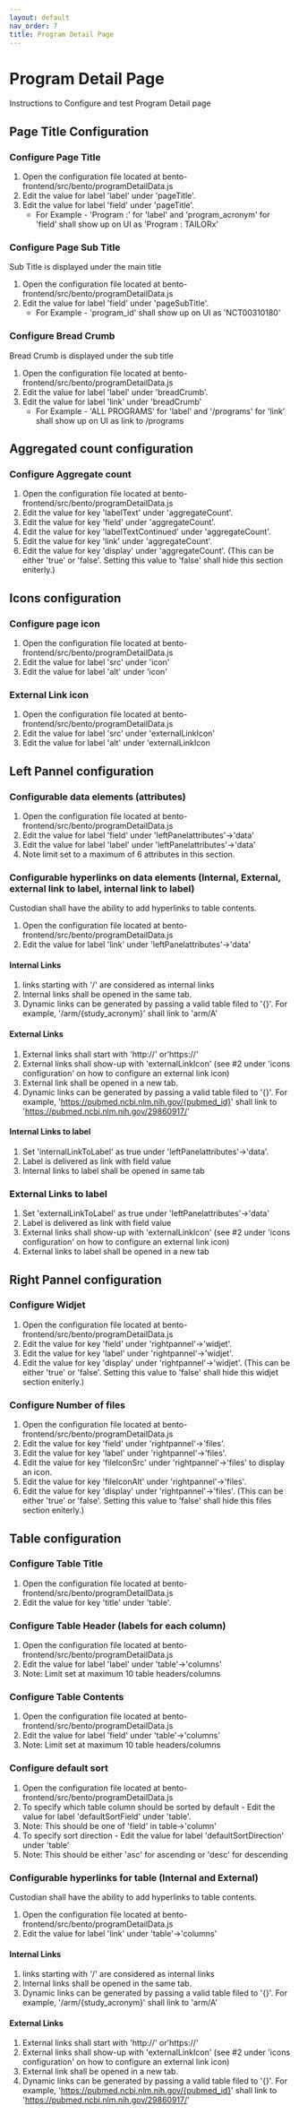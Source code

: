 ```yaml
---
layout: default
nav_order: 7
title: Program Detail Page
---
```


# Program Detail Page

Instructions to Configure and test Program Detail page

## Page Title Configuration

### Configure Page Title

1. Open the configuration file located at bento-frontend/src/bento/programDetailData.js
2. Edit the value for label 'label' under 'pageTitle'.
3. Edit the value for label 'field' under 'pageTitle'.
   * For Example - 'Program :' for 'label' and 'program_acronym' for 'field' shall show up on UI as 'Program : TAILORx'

### Configure Page Sub Title

Sub Title is displayed under the main title

1. Open the configuration file located at bento-frontend/src/bento/programDetailData.js
2. Edit the value for label 'field' under 'pageSubTitle'.
   * For Example - 'program_id' shall show up on UI as 'NCT00310180'

### Configure Bread Crumb

Bread Crumb is displayed under the sub title

1. Open the configuration file located at bento-frontend/src/bento/programDetailData.js
2. Edit the value for label 'label' under 'breadCrumb'.
3. Edit the value for label 'link' under 'breadCrumb'
   * For Example - 'ALL PROGRAMS' for 'label' and '/programs' for 'link' shall show up on UI as link to /programs
 

## Aggregated count configuration

### Configure Aggregate count

1. Open the configuration file located at bento-frontend/src/bento/programDetailData.js
2. Edit the value for key 'labelText' under 'aggregateCount'.
3. Edit the value for key 'field' under 'aggregateCount'.
4. Edit the value for key 'labelTextContinued' under 'aggregateCount'.
5. Edit the value for key 'link' under 'aggregateCount'.
6. Edit the value for key 'display' under 'aggregateCount'. (This can be either 'true' or 'false'. Setting this value to 'false' shall hide this section eniterly.)
 

## Icons configuration

### Configure page icon

1. Open the configuration file located at bento-frontend/src/bento/programDetailData.js
2. Edit the value for label 'src' under 'icon'
3. Edit the value for label 'alt' under 'icon'

### External Link icon

1. Open the configuration file located at bento-frontend/src/bento/programDetailData.js
2. Edit the value for label 'src' under 'externalLinkIcon'
3. Edit the value for label 'alt' under 'externalLinkIcon
 

## Left Pannel configuration

### Configurable data elements (attributes)

1. Open the configuration file located at bento-frontend/src/bento/programDetailData.js
2. Edit the value for label 'field' under 'leftPanelattributes'->'data'
3. Edit the value for label 'label' under 'leftPanelattributes'->'data'
4. Note limit set to a maximum of 6 attributes in this section.

### Configurable hyperlinks on data elements (Internal, External, external link to label, internal link to label)

Custodian shall have the ability to add hyperlinks to table contents.

1. Open the configuration file located at bento-frontend/src/bento/programDetailData.js
2. Edit the value for label 'link' under 'leftPanelattributes'->'data'

#### Internal Links
1. links starting with '/' are considered as internal links
2. Internal links shall be opened in the same tab.
3. Dynamic links can be generated by passing a valid table filed to '{}'. For example, '/arm/{study_acronym}' shall link to 'arm/A'

#### External Links
1. External links shall start with 'http://' or'https://'
2. External links shall show-up with 'externalLinkIcon' (see #2 under 'icons configuration' on how to configure an external link icon)
3. External link shall be opened in a new tab.
4. Dynamic links can be generated by passing a valid table filed to '{}'. For example, 'https://pubmed.ncbi.nlm.nih.gov/{pubmed_id}' shall link to 'https://pubmed.ncbi.nlm.nih.gov/29860917/'

#### Internal Links to label
1. Set 'internalLinkToLabel' as true under 'leftPanelattributes'->'data'.
2. Label is delivered as link with field value
3. Internal links to label shall be opened in same tab

### External Links to label
1. Set 'externalLinkToLabel' as true under 'leftPanelattributes'->'data'
2. Label is delivered as link with field value
3. External links shall show-up with 'externalLinkIcon' (see #2 under 'icons configuration' on how to configure an external link icon)
4. External links to label shall be opened in a new tab
 

## Right Pannel configuration

### Configure Widjet

1. Open the configuration file located at bento-frontend/src/bento/programDetailData.js
2. Edit the value for key 'field' under 'rightpannel'->'widjet'.
3. Edit the value for key 'label' under 'rightpannel'->'widjet'.
4. Edit the value for key 'display' under 'rightpannel'->'widjet'. (This can be either 'true' or 'false'. Setting this value to 'false' shall hide this widjet section eniterly.)

### Configure Number of files

1. Open the configuration file located at bento-frontend/src/bento/programDetailData.js
2. Edit the value for key 'field' under 'rightpannel'->'files'.
3. Edit the value for key 'label' under 'rightpannel'->'files'.
4. Edit the value for key 'fileIconSrc' under 'rightpannel'->'files' to display an icon.
5. Edit the value for key 'fileIconAlt' under 'rightpannel'->'files'.
6. Edit the value for key 'display' under 'rightpannel'->'files'. (This can be either 'true' or 'false'. Setting this value to 'false' shall hide this files section eniterly.)
 

## Table configuration

### Configure Table Title

1. Open the configuration file located at bento-frontend/src/bento/programDetailData.js
2. Edit the value for key 'title' under 'table'.

### Configure Table Header (labels for each column)

1. Open the configuration file located at bento-frontend/src/bento/programDetailData.js
2. Edit the value for label 'label' under 'table'->'columns'
3. Note: Limit set at maximum 10 table headers/columns

### Configure Table Contents

1. Open the configuration file located at bento-frontend/src/bento/programDetailData.js
2. Edit the value for label 'field' under 'table'->'columns'
3. Note: Limit set at maximum 10 table headers/columns

### Configure default sort

1. Open the configuration file located at bento-frontend/src/bento/programDetailData.js
2. To specify which table column should be sorted by default - Edit the value for label 'defaultSortField' under 'table'.
3. Note: This should be one of 'field' in table->'column'
4. To specify sort direction - Edit the value for label 'defaultSortDirection' under 'table'
5. Note: This should be either 'asc' for ascending or 'desc' for descending

### Configurable hyperlinks for table (Internal and External)

Custodian shall have the ability to add hyperlinks to table contents.

1. Open the configuration file located at bento-frontend/src/bento/programDetailData.js
2. Edit the value for label 'link' under 'table'->'columns'

#### Internal Links
1. links starting with '/' are considered as internal links
2. Internal links shall be opened in the same tab.
3. Dynamic links can be generated by passing a valid table filed to '{}'. For example, '/arm/{study_acronym}' shall link to 'arm/A'

#### External Links
1. External links shall start with 'http://' or'https://'
2. External links shall show-up with 'externalLinkIcon' (see #2 under 'icons configuration' on how to configure an external link icon)
3. External link shall be opened in a new tab.
4. Dynamic links can be generated by passing a valid table filed to '{}'. For example, 'https://pubmed.ncbi.nlm.nih.gov/{pubmed_id}' shall link to 'https://pubmed.ncbi.nlm.nih.gov/29860917/'
